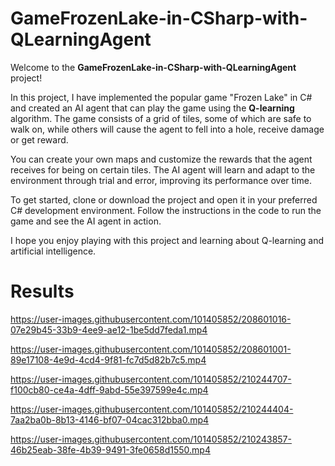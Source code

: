 # GameFrozenLake-in-CSharp-with-QLearningAgent

Welcome to the **GameFrozenLake-in-CSharp-with-QLearningAgent** project!

In this project, I have implemented the popular game "Frozen Lake" in C# and created an AI agent that can play the game using the **Q-learning** algorithm. The game consists of a grid of tiles, some of which are safe to walk on, while others will cause the agent to fell into a hole, receive damage or get reward.

You can create your own maps and customize the rewards that the agent receives for being on certain tiles. The AI agent will learn and adapt to the environment through trial and error, improving its performance over time.

To get started, clone or download the project and open it in your preferred C# development environment. Follow the instructions in the code to run the game and see the AI agent in action.

I hope you enjoy playing with this project and learning about Q-learning and artificial intelligence.


# Results

https://user-images.githubusercontent.com/101405852/208601016-07e29b45-33b9-4ee9-ae12-1be5dd7feda1.mp4

https://user-images.githubusercontent.com/101405852/208601001-89e17108-4e9d-4cd4-9f81-fc7d5d82b7c5.mp4

https://user-images.githubusercontent.com/101405852/210244707-f100cb80-ce4a-4dff-9abd-55e397599e4c.mp4

https://user-images.githubusercontent.com/101405852/210244404-7aa2ba0b-8b13-4146-bf07-04cac312bba0.mp4

https://user-images.githubusercontent.com/101405852/210243857-46b25eab-38fe-4b39-9491-3fe0658d1550.mp4
